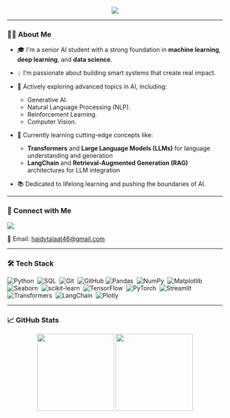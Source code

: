 

<p align="center">
  <a href="https://github.com/DenverCoder1/readme-typing-svg">
    <img src="https://readme-typing-svg.herokuapp.com/?lines=AI%20Engineer%20|%20Data%20Scientist%20|%20ML%20Researcher%3BPassionate%20about%20AI%20and%20LLMs%3BAlways%20learning%20and%20innovating%21&font=Fira%20Code&center=true&width=500&height=45&color=f75c7e&vCenter=true&size=22">
  </a>
</p>



---

### 👩‍💻 About Me

- 🎓 I'm a senior AI student with a strong foundation in **machine learning**, **deep learning**, and **data science**.
- 💡 I’m passionate about building smart systems that create real impact.
- 🚀 Actively exploring advanced topics in AI, including:
  - Generative AI.
  - Natural Language Processing (NLP).
  - Reinforcement Learning.
  - Computer Vision.
- 📖  Currently learning cutting-edge concepts like:
  - **Transformers**  and **Large Language Models (LLMs)** for language understanding and generation
  - **LangChain** and **Retrieval-Augmented Generation (RAG)** architectures for LLM integration
 
- 📚 Dedicated to lifelong learning and pushing the boundaries of AI.

---

### 🔗 Connect with Me

<a href="https://www.linkedin.com/in/haidytalaat/" target="_blank">
  <img src="https://img.shields.io/badge/-LinkedIn-blue?style=for-the-badge&logo=linkedin&logoColor=white"/>
</a>


📧 Email: haidytalaat46@gmail.com

---

### 🛠️ Tech Stack 
![Python](https://img.shields.io/badge/-Python-05122A?style=flat&logo=python)&nbsp;
![SQL](https://img.shields.io/badge/-SQL-05122A?style=flat&logo=sqlite)&nbsp;
![Git](https://img.shields.io/badge/-Git-05122A?style=flat&logo=git)&nbsp;
![GitHub](https://img.shields.io/badge/-GitHub-05122A?style=flat&logo=github) 
![Pandas](https://img.shields.io/badge/-Pandas-05122A?style=flat&logo=pandas)&nbsp;
![NumPy](https://img.shields.io/badge/-NumPy-05122A?style=flat&logo=numpy)&nbsp;
![Matplotlib](https://img.shields.io/badge/-Matplotlib-05122A?style=flat&logo=matplotlib)&nbsp;
![Seaborn](https://img.shields.io/badge/-Seaborn-05122A?style=flat&logo=seaborn)&nbsp;
![scikit-learn](https://img.shields.io/badge/-scikit--learn-05122A?style=flat&logo=scikit-learn)&nbsp;
![TensorFlow](https://img.shields.io/badge/-TensorFlow-05122A?style=flat&logo=tensorflow)&nbsp;
![PyTorch](https://img.shields.io/badge/-PyTorch-05122A?style=flat&logo=pytorch)&nbsp;
![Streamlit](https://img.shields.io/badge/-Streamlit-05122A?style=flat&logo=streamlit)&nbsp; 
![Transformers](https://img.shields.io/badge/-Transformers-05122A?style=flat&logo=huggingface)&nbsp;
![LangChain](https://img.shields.io/badge/-LangChain-05122A?style=flat&logo=langchain)&nbsp;
![Plotly](https://img.shields.io/badge/-Plotly-05122A?style=flat&logo=plotly)&nbsp;

---

### 📈 GitHub Stats

<p align="center">
  <img src="https://github-readme-stats.vercel.app/api?username=haidytalaat&show_icons=true&theme=tokyonight" height="180"/>
  <img src="https://github-readme-stats.vercel.app/api/top-langs/?username=haidytalaat&layout=compact&theme=tokyonight" height="180"/>
</p>
